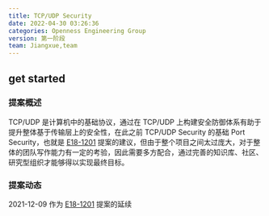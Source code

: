 ```yaml
---
title: TCP/UDP Security
date: 2022-04-30 03:26:36
categories: Openness Engineering Group
version: 第一阶段
team: Jiangxue,team
---
```

## get started
### 提案概述
TCP/UDP 是计算机中的基础协议，通过在 TCP/UDP 上构建安全防御体系有助于提升整体基于传输层上的安全性，在此之前 TCP/UDP Security 的基础 Port Security，也就是 <a href="/2022/04/30/E18-1201/">E18-1201</a> 提案的建议，但由于整个项目之间太过庞大，对于整体的团队写作能力有一定的考验，因此需要多方配合，通过完善的知识库、社区、研究型组织才能够得以实现最终目标。 

### 提案动态
2021-12-09 作为 <a href="/2022/04/30/E18-1201/">E18-1201</a> 提案的延续
